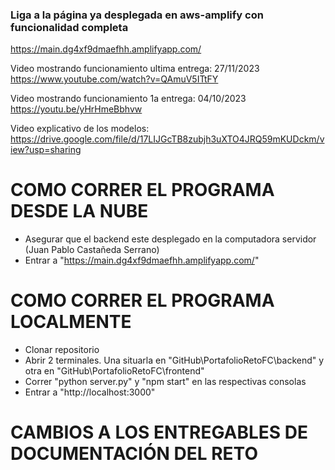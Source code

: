 ### Liga a la página ya desplegada en aws-amplify con funcionalidad completa
https://main.dg4xf9dmaefhh.amplifyapp.com/

Video mostrando funcionamiento ultima entrega: 27/11/2023
https://www.youtube.com/watch?v=QAmuV5ITtFY

Video mostrando funcionamiento 1a entrega: 04/10/2023
https://youtu.be/yHrHmeBbhvw

Video explicativo de los modelos:
https://drive.google.com/file/d/17LIJGcTB8zubjh3uXTO4JRQ59mKUDckm/view?usp=sharing

# COMO CORRER EL PROGRAMA DESDE LA NUBE
* Asegurar que el backend este desplegado en la computadora servidor (Juan Pablo Castañeda Serrano)
* Entrar a  "https://main.dg4xf9dmaefhh.amplifyapp.com/"

# COMO CORRER EL PROGRAMA LOCALMENTE
* Clonar repositorio
* Abrir 2 terminales. Una situarla en "GitHub\PortafolioRetoFC\backend" y otra en "GitHub\PortafolioRetoFC\frontend"
* Correr "python server.py" y "npm start" en las respectivas consolas
* Entrar a "http://localhost:3000"

# CAMBIOS A LOS ENTREGABLES DE DOCUMENTACIÓN DEL RETO
